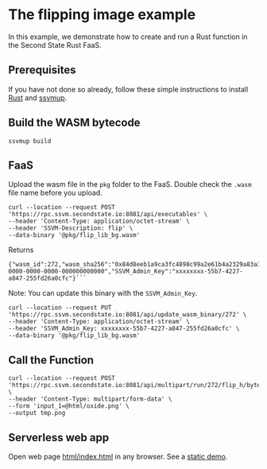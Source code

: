 # The flipping image example

In this example, we demonstrate how to create and run a Rust function in the Second State Rust FaaS.

## Prerequisites

If you have not done so already, follow these simple instructions to install [Rust](https://www.rust-lang.org/tools/install) and [ssvmup](https://www.secondstate.io/articles/ssvmup/).

## Build the WASM bytecode

```
ssvmup build
```

## FaaS

Upload the wasm file in the `pkg` folder to the FaaS. Double check the `.wasm` file name before you upload.

```
curl --location --request POST 'https://rpc.ssvm.secondstate.io:8081/api/executables' \
--header 'Content-Type: application/octet-stream' \
--header 'SSVM-Description: flip' \
--data-binary '@pkg/flip_lib_bg.wasm'
```

Returns

```
{"wasm_id":272,"wasm_sha256":"0x84d8eeb1a9ca3fc4898c99a2e61b4a2329a83a3d4f907ae5e96155457e595342","SSVM_Usage_Key":"00000000-0000-0000-0000-000000000000","SSVM_Admin_Key":"xxxxxxxx-55b7-4227-a847-255fd26a0cfc"}```
```
Note: You can update this binary with the `SSVM_Admin_Key`.

```
curl --location --request PUT 'https://rpc.ssvm.secondstate.io:8081/api/update_wasm_binary/272' \
--header 'Content-Type: application/octet-stream' \
--header 'SSVM_Admin_Key: xxxxxxxx-55b7-4227-a847-255fd26a0cfc' \
--data-binary '@pkg/flip_lib_bg.wasm'
```

## Call the Function


```
curl --location --request POST 'https://rpc.ssvm.secondstate.io:8081/api/multipart/run/272/flip_h/bytes' \
--header 'Content-Type: multipart/form-data' \
--form 'input_1=@html/oxide.png' \
--output tmp.png
```

## Serverless web app

Open web page [html/index.html](html/index.html) in any browser. See a [static demo](https://second-state.github.io/wasm-learning/faas/image-flip/html/index.html).
